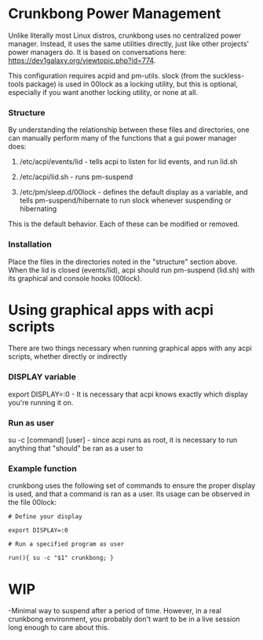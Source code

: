 # Crunkbong Power Management

Unlike literally most Linux distros, crunkbong uses no centralized power
manager.  Instead, it uses the same utilities directly, just like
other projects' power managers do.   It is based on conversations here: https://dev1galaxy.org/viewtopic.php?id=774.

This configuration requires acpid and pm-utils.  slock (from the suckless-tools package) is used in 00lock as a locking utility, but this is optional, especially if you want another locking utility, or none at all.

### Structure
By understanding the relationship between these files and directories, one can manually
perform many of the functions that a gui power manager does:

1) /etc/acpi/events/lid - tells acpi to listen for lid events, and run lid.sh

2) /etc/acpi/lid.sh - runs pm-suspend

3) /etc/pm/sleep.d/00lock - defines the default display as a variable, and tells pm-suspend/hibernate to run slock whenever suspending or hibernating

This is the default behavior.  Each of these can be modified or removed.

### Installation

Place the files in the directories noted in the "structure" section above.  When the lid is closed (events/lid), acpi should run pm-suspend (lid.sh) with its graphical and console hooks (00lock).

# Using graphical apps with acpi scripts
There are two things necessary when running graphical apps with any acpi scripts, whether directly or indirectly
### DISPLAY variable
export DISPLAY=:0 - It is necessary that acpi knows exactly which display you're running it on.
### Run as user
su -c [command] [user] - since acpi runs as root, it is necessary to run anything that "should" be ran as a user to 

### Example function
crunkbong uses the following set of commands to ensure the proper display is used, and that a command is ran as a user.  Its usage can be observed in the file 00lock:

`# Define your display`

`export DISPLAY=:0`

`# Run a specified program as user`

`run(){ su -c "$1" crunkbong; }`


# WIP
-Minimal way to suspend after a period of time.  However, in a real crunkbong environment, you probably don't want to be in a live session long enough to care about this.  

